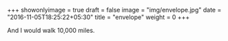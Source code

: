 +++
showonlyimage = true
draft = false
image = "img/envelope.jpg"
date = "2016-11-05T18:25:22+05:30"
title = "envelope"
weight = 0
+++

And I would walk 10,000 miles.

